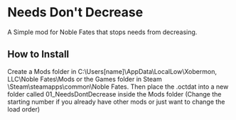 # Needs Don't Decrease
A Simple mod for Noble Fates that stops needs from decreasing.

## How to Install
Create a Mods folder in C:\Users\[name]\AppData\LocalLow\Xobermon, LLC\Noble Fates\Mods or the Games folder in Steam \Steam\steamapps\common\Noble Fates.
Then place the .octdat into a new folder called 01_NeedsDontDecrease inside the Mods folder (Change the starting number if you already have other mods or just want to change the load order)
